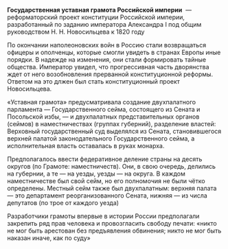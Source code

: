  **Государственная уставная грамота Российской империи**  — реформаторский проект конституции Российской империи, разработанный по заданию императора Александра I под общим руководством Н. Н. Новосильцева к 1820 году

По окончании наполеоновских войн в Россию стали возвращаться офицеры и ополченцы, которые смогли увидеть в странах Европы иные порядки. В надежде на изменения, они стали формировать тайные общества. Император увидел, что прогрессивная часть дворянства ждет от него возобновления прерванной конституционной реформы. Ответом на это длжен был стать конституционный проект Новосильцева.

«Уставная грамота» предусматривала создание двухпалатного парламента — Государственного сейма, состоящего из Сената и Посольской избы, — и двухпалатных представительных органов (сеймов) в наместничествах (группах губерний), разделение властей: Верховный государственный суд выделялся из Сената, становившегося верхней палатой законодательного Государственного сейма, а исполнительная власть оставалась в руках монарха.

 Предполагалось ввести федеративное деление страны на десять округов (по Грамоте: наместничеств). Они, в свою очередь, делились на губернии, а те — на уезды, уезды — на округа. В каждом наместничестве был свой сейм, но его полномочия не были чётко определены. Местный сейм также был двухпалатным: верхняя палата — это департамент реорганизованного Сената, нижняя — из числа депутатов (по трое от каждого уезда)

Разработчики грамоты впервые в истории России предполагали закрепить ряд прав человека и провозгласить свободу печати: «никто не мог быть арестован без предъявления обвинения; никто не мог быть наказан иначе, как по суду»